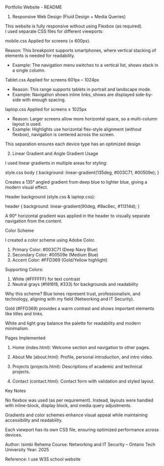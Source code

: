 Portfolio Website - README

1. Responsive Web Design (Fluid Design + Media Queries)

This website is fully responsive without using Flexbox (as required).  
I used separate CSS files for different viewports:

mobile.css
  Applied for screens (≤ 600px).

Reason: This breakpoint supports smartphones, where vertical stacking of elements is needed for readability.  
  - Example: The navigation menu switches to a vertical list, shows stack in a single column.

Tablet.css
Applied for screens 601px – 1024px  
  - Reason: This range supports tablets in portrait and landscape mode.  
  - Example: Navigation shows inline links, shows are displayed side-by-side with enough spacing.

laptop.css 
  Applied for screens ≥ 1025px
  - Reason: Larger screens allow more horizontal space, so a multi-column layout is used.  
  - Example: Highlights use horizontal flex-style alignment (without flexbox), navigation is centered across the screen.

This separation ensures each device type has an optimized design

2. Linear Gradient and Angle Gradient Usage

I used linear gradients in multiple areas for styling:

style.css
body {
    background: linear-gradient(135deg, #003C71, #00509e);
  }

Creates a 135° angled gradient from deep blue to lighter blue, giving a modern visual effect.

Header background (style.css & laptop.css):

 header {
  background: linear-gradient(90deg, #9ac6ec, #11314d);
}

A 90° horizontal gradient was applied in the header to visually separate navigation from the content.

Color Scheme

I created a color scheme using Adobe Color.
1. Primary Color: #003C71 (Deep Navy Blue)
2. Secondary Color: #00509e (Medium Blue)
3. Accent Color: #FFD369 (Gold/Yellow highlight)


Supporting Colors:

1. White (#FFFFFF) for text contrast
2. Neutral grays (#f4f6f8, #333) for backgrounds and readability

Why this scheme?
Blue tones represent trust, professionalism, and technology, aligning with my field (Networking and IT Security).

Gold (#FFD369) provides a warm contrast and shows important elements like titles and links.

White and light gray balance the palette for readability and modern minimalism.

Pages Implemented

1. Home (index.html): Welcome section and navigation to other pages.

2. About Me (about.html): Profile, personal introduction, and intro video.

3. Projects (projects.html): Descriptions of academic and technical projects.

4. Contact (contact.html): Contact form with validation and styled layout.

Key Notes

No flexbox was used (as per requirement). Instead, layouts were handled with inline-block, display block, and media query adjustments.


Gradients and color schemes enhance visual appeal while maintaining accessibility and readability.


Each viewport has its own CSS file, ensuring optimized performance across devices.

 Author: Isimbi Rehema
 Course: Networking and IT Security – Ontario Tech University
 Year: 2025


Reference: I use W3S school website 



